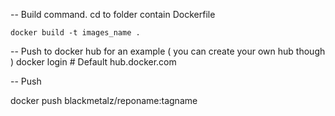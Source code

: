 -- Build command. cd to folder contain Dockerfile

```
docker build -t images_name .
```

-- Push to docker hub for an example ( you can create your own hub though )
docker login  # Default hub.docker.com


-- Push

docker push blackmetalz/reponame:tagname
